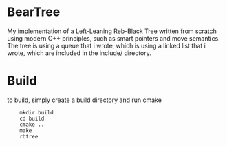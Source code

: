 # BearTree
My implementation of a Left-Leaning Reb-Black Tree written from scratch using modern C++ principles, such 
as smart pointers and move semantics. The tree is using a queue that i wrote, which is using a linked list 
that i wrote, which are included in the include/ directory. 

# Build
to build, simply create a build directory and run cmake
```
    mkdir build
    cd build 
    cmake .. 
    make
    rbtree 
```
